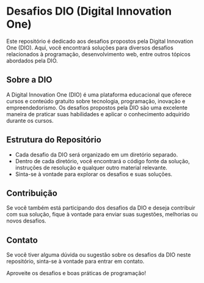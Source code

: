 # Desafios DIO (Digital Innovation One)

Este repositório é dedicado aos desafios propostos pela Digital Innovation One (DIO). Aqui, você encontrará soluções para diversos desafios relacionados à programação, desenvolvimento web, entre outros tópicos abordados pela DIO.

## Sobre a DIO

A Digital Innovation One (DIO) é uma plataforma educacional que oferece cursos e conteúdo gratuito sobre tecnologia, programação, inovação e empreendedorismo. Os desafios propostos pela DIO são uma excelente maneira de praticar suas habilidades e aplicar o conhecimento adquirido durante os cursos.

## Estrutura do Repositório

- Cada desafio da DIO será organizado em um diretório separado.
- Dentro de cada diretório, você encontrará o código fonte da solução, instruções de resolução e qualquer outro material relevante.
- Sinta-se à vontade para explorar os desafios e suas soluções.

## Contribuição

Se você também está participando dos desafios da DIO e deseja contribuir com sua solução, fique à vontade para enviar suas sugestões, melhorias ou novos desafios.

## Contato

Se você tiver alguma dúvida ou sugestão sobre os desafios da DIO neste repositório, sinta-se à vontade para entrar em contato.

Aproveite os desafios e boas práticas de programação!
